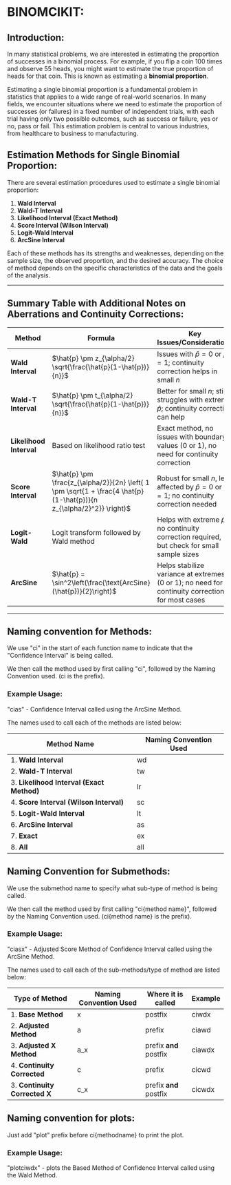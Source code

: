 # BINOMCIKIT:

## Introduction:
In many statistical problems, we are interested in estimating the proportion of successes in a binomial process. For example, if you flip a coin 100 times and observe 55 heads, you might want to estimate the true proportion of heads for that coin. This is known as estimating a **binomial proportion**.

Estimating a single binomial proportion is a fundamental problem in statistics that applies to a wide range of real-world scenarios. In many fields, we encounter situations where we need to estimate the proportion of successes (or failures) in a fixed number of independent trials, with each trial having only two possible outcomes, such as success or failure, yes or no, pass or fail. This estimation problem is central to various industries, from healthcare to business to manufacturing.

## Estimation Methods for Single Binomial Proportion:

There are several estimation procedures used to estimate a single binomial proportion:

1. **Wald Interval**
2. **Wald-T Interval**
3. **Likelihood Interval (Exact Method)**
4. **Score Interval (Wilson Interval)**
5. **Logit-Wald Interval**
6. **ArcSine Interval**

Each of these methods has its strengths and weaknesses, depending on the sample size, the observed proportion, and the desired accuracy. The choice of method depends on the specific characteristics of the data and the goals of the analysis.

---

## Summary Table with Additional Notes on Aberrations and Continuity Corrections:</font>

| Method             | Formula                                                   | Key Issues/Considerations                                    |
|--------------------|-----------------------------------------------------------|--------------------------------------------------------------|
| **Wald Interval**   | $\hat{p} \pm z_{\alpha/2} \sqrt{\frac{\hat{p}(1-\hat{p})}{n}}$ | Issues with $\hat{p} = 0$ or $\hat{p} = 1$; continuity correction helps in small $n$ |
| **Wald-T Interval** | $\hat{p} \pm t_{\alpha/2} \sqrt{\frac{\hat{p}(1-\hat{p})}{n}}$ | Better for small $n$; still struggles with extreme $\hat{p}$; continuity correction can help |
| **Likelihood Interval** | Based on likelihood ratio test                              | Exact method, no issues with boundary values (0 or 1), no need for continuity correction |
| **Score Interval**  | $\hat{p} \pm \frac{z_{\alpha/2}}{2n} \left( 1 \pm \sqrt{1 + \frac{4 \hat{p}(1-\hat{p})}{n z_{\alpha/2}^2}} \right)$ | Robust for small $n$, less affected by $\hat{p} = 0$ or $\hat{p} = 1$; no continuity correction needed |
| **Logit-Wald**      | Logit transform followed by Wald method                     | Helps with extreme $\hat{p}$; no continuity correction required, but check for small sample sizes |
| **ArcSine**         | $\hat{p} = \sin^2\left(\frac{\text{ArcSine}(\hat{p})}{2}\right)$ | Helps stabilize variance at extremes (0 or 1); no need for continuity correction for most cases |

---

## Naming convention for Methods:

We use "ci" in the start of each function name to indicate that the "Confidence Interval" is being called.

We then call the method used by first calling "ci", followed by the Naming Convention used.
(ci is the prefix).

### **Example Usage:**
"cias" - Confidence Interval called using the ArcSine Method.

The names used to call each of the methods are listed below:

| Method Name | Naming Convention Used |
|------------|-------------------------|
| 1. **Wald Interval** | wd |
| 2. **Wald-T Interval** | tw |
| 3. **Likelihood Interval (Exact Method)** | lr |
| 4. **Score Interval (Wilson Interval)** | sc |
| 5. **Logit-Wald Interval** | lt |
| 6. **ArcSine Interval** | as |
| 7. **Exact** | ex |
| 8. **All** | all |

## Naming Convention for Submethods:

We use the submethod name to specify what sub-type of method is being called.

We then call the method used by first calling "ci{method name}", followed by the Naming Convention used.
(ci{method name} is the prefix).

### **Example Usage:**
"ciasx" - Adjusted Score Method of Confidence Interval called using the ArcSine Method.

The names used to call each of the sub-methods/type of method are listed below:

| Type of Method | Naming Convention Used | Where it is called | Example |
|------------|-------------------------|--|--|
| 1. **Base Method** | x | postfix | ciwdx |
| 2. **Adjusted Method** | a | prefix | ciawd | 
| 3. **Adjusted X Method** | a_x | prefix **and** postfix | ciawdx |
| 4. **Continuity Corrected** | c | prefix | cicwd |
| 3. **Continuity Corrected X** | c_x | prefix **and** postfix | cicwdx |

## Naming convention for plots:

Just add "plot" prefix before ci{methodname} to print the plot.

### **Example Usage:** 
"plotciwdx" - plots the Based Method of Confidence Interval called using the Wald Method.